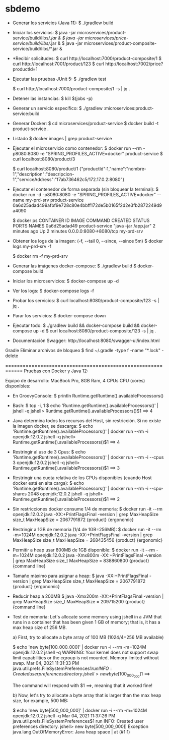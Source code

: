 # sbdemo

  + Generar los servicios (Java 11): 
    $ ./gradlew build

  + Iniciar los servicios:
    $ java -jar microservices/product-service/build/libs/*.jar &
    $ java -jar microservices/price-service/build/libs/*.jar &
    $ java -jar microservices/product-composite-service/build/libs/*.jar &

  + *Recibir solicitudes:
    $ curl http://localhost:7000/product-composite/1
    $ curl http://localhost:7001/product/123
    $ curl http://localhost:7002/price?productId=1

  + Ejecutar las pruebas JUnit 5:
    $ ./gradlew test

    $ curl http://localhost:7000/product-composite/1 -s | jq .

  + Detener las instancias:
    $ kill $(jobs -p)

  + Generar un servicio específico:
    $ ./gradlew :microservices:product-service:build

  + Generar Docker:
    $ cd microservices/product-service
    $ docker build -t product-service .

  + Listado
    $ docker images | grep product-service

  + Ejecutar el microservicio como contenedor:
    $ docker run --rm -p8080:8080 -e "SPRING_PROFILES_ACTIVE=docker" product-service
    $ curl localhost:8080/product/3

    $ curl localhost:8080/product/1
      {"productId":1,"name":"nombre-1","description":"descripcion-1","serviceAddress":"f7ab736462c5/172.17.0.2:8080"}

  + Ejecutar el contenedor de forma separada (sin bloquear la terminal):
    $ docker run -d -p8080:8080 -e "SPRING_PROFILES_ACTIVE=docker" --name my-prd-srv product-service
      0a6d25adad499afbf9e728c80e4bbff172de5b0165f2d2e3fb2872249d9a4090

    $ docker ps
    CONTAINER ID   IMAGE             COMMAND                CREATED         STATUS         PORTS                    NAMES
    0a6d25adad49   product-service   "java -jar /app.jar"   2 minutes ago   Up 2 minutes   0.0.0.0:8080->8080/tcp   my-prd-srv

  + Obtener los logs de la imagen:
    (-f, --tail 0, --since, --since 5m)
    $ docker logs my-prd-srv -f

    $ docker rm -f my-prd-srv

  + Generar las imágenes docker-compose:
    $ ./gradlew build 
    $ docker-compose build
    
  + Iniciar los microservicios:
    $ docker-compose up -d

  + Ver los logs:
    $ docker-compose logs -f
  
  + Probar los servicios:
    $ curl localhost:8080/product-composite/123 -s | jq .
  
  + Parar los servicios:
    $ docker-compose down

  + Ejecutar todo:
    $ ./gradlew build && docker-compose build && docker-compose up -d
    $ curl localhost:8080/product-composite/123 -s | jq .

  + Documentación Swagger:
    http://localhost:8080/swagger-ui/index.html
  
Gradle
  Eliminar archivos de bloqueo
  $ find ~/.gradle -type f -name "*.lock" -delete

============================================================
Pruebas con Docker y Java 12:

Equipo de desarrollo: MacBook Pro, 8GB Ram, 4 CPUs
CPU (cores) disponibles:
  
+ En GroovyConsole:
$ println Runtime.getRuntime().availableProcessors()

+ Bash:
$ top -i, 1
$ echo 'Runtime.getRuntime().availableProcessors()' | jshell -q
    jshell> Runtime.getRuntime().availableProcessors()$1 ==> 4

+ Java determina todos los recursos del Host, sin restricción. Si no existe la imagen docker, se descarga:
$ echo 'Runtime.getRuntime().availableProcessors()' | docker run --rm -i openjdk:12.0.2 jshell -q
    jshell> Runtime.getRuntime().availableProcessors()$1 ==> 4

+ Restringir al uso de 3 Cpus:
$ echo 'Runtime.getRuntime().availableProcessors()' | docker run --rm -i --cpus 3 openjdk:12.0.2 jshell -q
    jshell> Runtime.getRuntime().availableProcessors()$1 ==> 3

+ Restringir una cuota relativa de los CPUs disponibles (cuando Host docker está en alta carga):
$ echo 'Runtime.getRuntime().availableProcessors()' | docker run --rm -i --cpu-shares 2048 openjdk:12.0.2 jshell -q
    jshell> Runtime.getRuntime().availableProcessors()$1 ==> 2

+ Sin restricciones docker consume 1/4 de memoria:
$ docker run -it --rm openjdk:12.0.2 java -XX:+PrintFlagsFinal -version | grep MaxHeapSize
    size_t MaxHeapSize                              = 2067791872                                {product} {ergonomic}

+ Restringir a 1GB de memoria (1/4 de 1GB=256MB):
$ docker run -it --rm -m=1024M openjdk:12.0.2 java -XX:+PrintFlagsFinal -version | grep MaxHeapSize
    size_t MaxHeapSize                              = 268435456                                 {product} {ergonomic}

+ Permitir a heap usar 800MB de 1GB disponible:
$ docker run -it --rm -m=1024M openjdk:12.0.2 java -Xmx800m -XX:+PrintFlagsFinal -version | grep MaxHeapSize
    size_t MaxHeapSize                              = 838860800                                 {product} {command line}

+ Tamaño máximo para asignar a heap:
$ java -XX:+PrintFlagsFinal -version | grep MaxHeapSize
    size_t MaxHeapSize                              = 2067791872                                {product} {ergonomic}

+ Reducir heap a 200MB
$ java -Xmx200m -XX:+PrintFlagsFinal -version | grep MaxHeapSize
    size_t MaxHeapSize                              = 209715200                                 {product} {command line}

+ Test de memoria:
  Let's allocate some memory using jshell in a JVM that runs in a container that has been given 1 GB of memory; that is, it has a max heap size of 256 MB.

  a) First, try to allocate a byte array of 100 MB (1024/4=256 MB available)

  $ echo 'new byte[100_000_000]' | docker run -i --rm -m=1024M openjdk:12.0.2 jshell -q
    WARNING: Your kernel does not support swap limit capabilities or the cgroup is not mounted. Memory limited without swap.
    Mar 04, 2021 11:31:33 PM java.util.prefs.FileSystemPreferences$1 run
    INFO: Created user preferences directory.
    jshell> new byte[100_000_000]$1 ==>
  
  The command will respond with $1 ==>, meaning that it worked fine!

  b) Now, let's try to allocate a byte array that is larger than the max heap size, for example, 500 MB:

  $ echo 'new byte[500_000_000]' | docker run -i --rm -m=1024M openjdk:12.0.2 jshell -q
    Mar 04, 2021 11:37:26 PM java.util.prefs.FileSystemPreferences$1 run
    INFO: Created user preferences directory.
    jshell> new byte[500_000_000]|  Exception java.lang.OutOfMemoryError: Java heap space
    |        at (#1:1)


